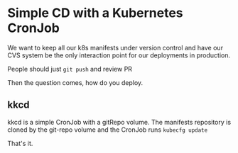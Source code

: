 # Simple CD with a Kubernetes CronJob

We want to keep all our k8s manifests under version control and have our CVS system be the only interaction point for our deployments in production.

People should just `git push` and review PR

Then the question comes, how do you deploy.

## kkcd

kkcd is a simple CronJob with a gitRepo volume. The manifests repository is cloned by the git-repo volume and the CronJob runs `kubecfg update`

That's it.


